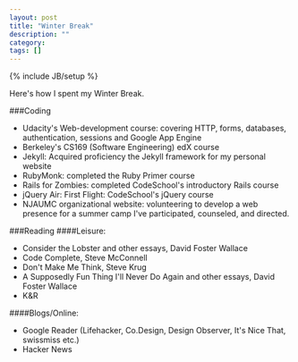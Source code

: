 ```yaml
---
layout: post
title: "Winter Break"
description: ""
category: 
tags: []
---
```

{% include JB/setup %}

Here's how I spent my Winter Break.

###Coding
- Udacity's Web-development course: covering HTTP, forms, databases, authentication, sessions and Google App Engine
- Berkeley's CS169 (Software Engineering) edX course
- Jekyll: Acquired proficiency the Jekyll framework for my personal website
- RubyMonk: completed the Ruby Primer course
- Rails for Zombies: completed CodeSchool's introductory Rails course
- jQuery Air: First Flight: CodeSchool's jQuery course
- NJAUMC organizational website: volunteering to develop a web presence for a summer camp I've participated, counseled, and directed.

###Reading
####Leisure:
- Consider the Lobster and other essays,  David Foster Wallace
- Code Complete, Steve McConnell
- Don't Make Me Think, Steve Krug
- A Supposedly Fun Thing I'll Never Do Again and other essays, David Foster Wallace
- K&R

####Blogs/Online:
- Google Reader (Lifehacker, Co.Design, Design Observer, It's Nice That, swissmiss etc.)
- Hacker News
